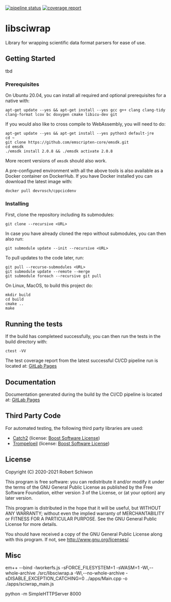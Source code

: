 [![pipeline status](https://gitlab.com/devrosch/libsciwrap/badges/master/pipeline.svg)](https://gitlab.com/devrosch/libsciwrap/-/commits/master)
[![coverage report](https://gitlab.com/devrosch/libsciwrap/badges/master/coverage.svg)](https://gitlab.com/devrosch/libsciwrap/-/commits/master)

# libsciwrap

Library for wrapping scientific data format parsers for ease of use.

## Getting Started

tbd

### Prerequisites

On Ubuntu 20.04, you can install all required and optional prerequisites for a native with:

```
apt-get update --yes && apt-get install --yes gcc g++ clang clang-tidy clang-format lcov bc doxygen cmake libicu-dev git
```

If you would also like to cross compile to WebAssembly, you will need to do:
```
apt-get update --yes && apt-get install --yes python3 default-jre
cd ~
git clone https://github.com/emscripten-core/emsdk.git
cd emsdk
./emsdk install 2.0.8 && ./emsdk activate 2.0.8
```

More recent versions of `emsdk` should also work.

A pre-configured environment with all the above tools is also available as a Docker container on DockerHub. If you have Docker installed you can download the latest image with:

```
docker pull devrosch/cppcicdenv
```

### Installing

First, clone the repository including its submodules:
```
git clone --recursive <URL>
```

In case you have already cloned the repo without submodules, you can then also run:
```
git submodule update --init --recursive <URL>
```

To pull updates to the code later, run:
```
git pull --recurse-submodules <URL>
git submodule update --remote --merge
git submodule foreach --recursive git pull
```

On Linux, MacOS, to build this project do:
```
mkdir build
cd build
cmake ..
make
```

## Running the tests

If the build has completeed successfully, you can then run the tests in the build directory with:
```
ctest -VV
```

The test coverage report from the latest successful CI/CD pipeline run is located at: [GitLab Pages](https://devrosch.gitlab.io/libsciwrap/coverage)

## Documentation

Documentation generated during the build by the CI/CD pipeline is located at: [GitLab Pages](https://devrosch.gitlab.io/libsciwrap/doc)


## Third Party Code

For automated testing, the following third party libraries are used:

* [Catch2](https://github.com/catchorg/Catch2) (license: [Boost Software License](https://github.com/catchorg/Catch2/blob/devel/LICENSE.txt))
* [Trompeloeil](https://github.com/rollbear/trompeloeil) (license: [Boost Software License](https://github.com/rollbear/trompeloeil/blob/master/LICENSE_1_0.txt))

## License

Copyright (C) 2020-2021 Robert Schiwon

This program is free software: you can redistribute it and/or modify it under the terms of the GNU General Public License as published by the Free Software Foundation, either version 3 of the License, or (at your option) any later version.

This program is distributed in the hope that it will be useful, but WITHOUT ANY WARRANTY; without even the implied warranty of MERCHANTABILITY or FITNESS FOR A PARTICULAR PURPOSE. See the GNU General Public License for more details.

You should have received a copy of the GNU General Public License along with this program.  If not, see <http://www.gnu.org/licenses/>.

## Misc

em++ --bind -lworkerfs.js -sFORCE_FILESYSTEM=1 -sWASM=1 -Wl,--whole-archive ./src/libsciwrap.a -Wl,--no-whole-archive -sDISABLE_EXCEPTION_CATCHING=0 ../apps/Main.cpp -o ./apps/sciwrap_main.js

python -m SimpleHTTPServer 8000
